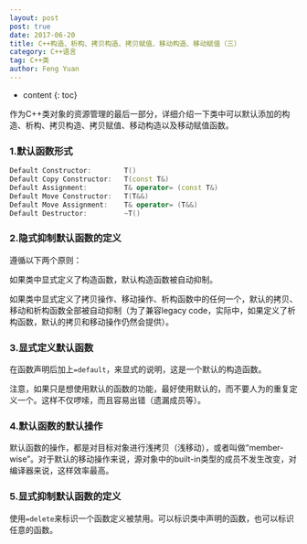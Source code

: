 ```yaml
---
layout: post
post: true
date: 2017-06-20
title: C++构造、析构、拷贝构造、拷贝赋值、移动构造、移动赋值（三）
category: C++语言
tag: C++类
author: Feng Yuan
---
```


* content
{: toc}



作为C++类对象的资源管理的最后一部分，详细介绍一下类中可以默认添加的构造、析构、拷贝构造、拷贝赋值、移动构造以及移动赋值函数。

### 1.默认函数形式

```c++
Default Constructor:        T()
Default Copy Constructor:   T(const T&)
Default Assignment:         T& operator= (const T&)
Default Move Constructor:   T(T&&)
Default Move Assignment:    T& operator= (T&&)
Default Destructor:         ~T()
```
### 2.隐式抑制默认函数的定义

遵循以下两个原则：

如果类中显式定义了构造函数，默认构造函数被自动抑制。

如果类中显式定义了拷贝操作、移动操作、析构函数中的任何一个，默认的拷贝、移动和析构函数全部被自动抑制（为了兼容legacy code，实际中，如果定义了析构函数，默认的拷贝和移动操作仍然会提供）。

### 3.显式定义默认函数

在函数声明后加上`=default`，来显式的说明，这是一个默认的构造函数。

注意，如果只是想使用默认的函数的功能，最好使用默认的，而不要人为的重复定义一个。这样不仅啰嗦，而且容易出错（遗漏成员等）。

### 4.默认函数的默认操作

默认函数的操作，都是对目标对象进行浅拷贝（浅移动），或者叫做“member-wise”。对于默认的移动操作来说，源对象中的built-in类型的成员不发生改变，对编译器来说，这样效率最高。

### 5.显式抑制默认函数的定义

使用`=delete`来标识一个函数定义被禁用。可以标识类中声明的函数，也可以标识任意的函数。